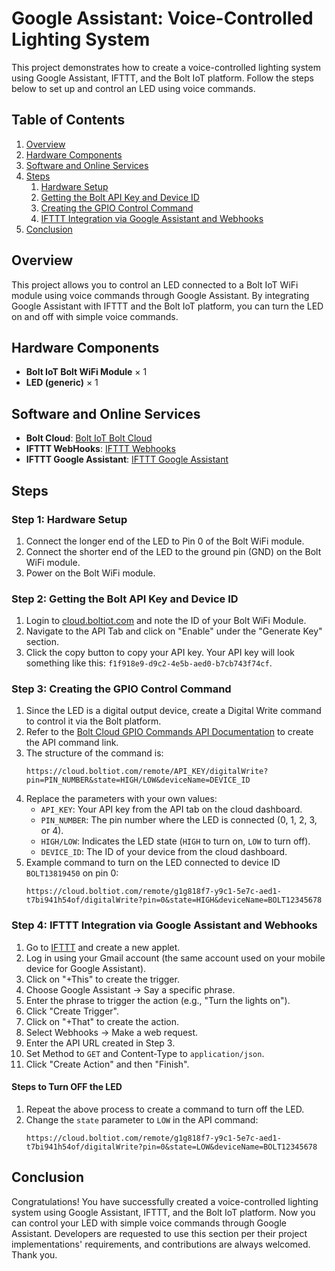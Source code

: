 # Google Assistant: Voice-Controlled Lighting System

This project demonstrates how to create a voice-controlled lighting system using Google Assistant, IFTTT, and the Bolt IoT platform. Follow the steps below to set up and control an LED using voice commands.

## Table of Contents
1. [Overview](#overview)
2. [Hardware Components](#hardware-components)
3. [Software and Online Services](#software-and-online-services)
4. [Steps](#steps)
   1. [Hardware Setup](#step-1-hardware-setup)
   2. [Getting the Bolt API Key and Device ID](#step-2-getting-the-bolt-api-key-and-device-id)
   3. [Creating the GPIO Control Command](#step-3-creating-the-gpio-control-command)
   4. [IFTTT Integration via Google Assistant and Webhooks](#step-4-ifttt-integration-via-google-assistant-and-webhooks)
5. [Conclusion](#conclusion)

## Overview

This project allows you to control an LED connected to a Bolt IoT WiFi module using voice commands through Google Assistant. By integrating Google Assistant with IFTTT and the Bolt IoT platform, you can turn the LED on and off with simple voice commands.

## Hardware Components

- **Bolt IoT Bolt WiFi Module** × 1
- **LED (generic)** × 1

## Software and Online Services

- **Bolt Cloud**: [Bolt IoT Bolt Cloud](https://cloud.boltiot.com)
- **IFTTT WebHooks**: [IFTTT Webhooks](https://ifttt.com/maker_webhooks)
- **IFTTT Google Assistant**: [IFTTT Google Assistant](https://ifttt.com/google_assistant)

## Steps

### Step 1: Hardware Setup

1. Connect the longer end of the LED to Pin 0 of the Bolt WiFi module.
2. Connect the shorter end of the LED to the ground pin (GND) on the Bolt WiFi module.
3. Power on the Bolt WiFi module.

### Step 2: Getting the Bolt API Key and Device ID

1. Login to [cloud.boltiot.com](https://cloud.boltiot.com) and note the ID of your Bolt WiFi Module.
2. Navigate to the API Tab and click on "Enable" under the "Generate Key" section.
3. Click the copy button to copy your API key. Your API key will look something like this: `f1f918e9-d9c2-4e5b-aed0-b7cb743f74cf`.

### Step 3: Creating the GPIO Control Command

1. Since the LED is a digital output device, create a Digital Write command to control it via the Bolt platform.
2. Refer to the [Bolt Cloud GPIO Commands API Documentation](https://docs.boltiot.com/docs/gpio-commands-api#write-digital-output) to create the API command link.
3. The structure of the command is:
   ```
   https://cloud.boltiot.com/remote/API_KEY/digitalWrite?pin=PIN_NUMBER&state=HIGH/LOW&deviceName=DEVICE_ID
   ```
4. Replace the parameters with your own values:
   - `API_KEY`: Your API key from the API tab on the cloud dashboard.
   - `PIN_NUMBER`: The pin number where the LED is connected (0, 1, 2, 3, or 4).
   - `HIGH/LOW`: Indicates the LED state (`HIGH` to turn on, `LOW` to turn off).
   - `DEVICE_ID`: The ID of your device from the cloud dashboard.
5. Example command to turn on the LED connected to device ID `BOLT13819450` on pin 0:
   ```
   https://cloud.boltiot.com/remote/g1g818f7-y9c1-5e7c-aed1-t7bi941h54of/digitalWrite?pin=0&state=HIGH&deviceName=BOLT12345678
   ```

### Step 4: IFTTT Integration via Google Assistant and Webhooks

1. Go to [IFTTT](https://ifttt.com) and create a new applet.
2. Log in using your Gmail account (the same account used on your mobile device for Google Assistant).
3. Click on "+This" to create the trigger.
4. Choose Google Assistant -> Say a specific phrase.
5. Enter the phrase to trigger the action (e.g., "Turn the lights on").
6. Click "Create Trigger".
7. Click on "+That" to create the action.
8. Select Webhooks -> Make a web request.
9. Enter the API URL created in Step 3.
10. Set Method to `GET` and Content-Type to `application/json`.
11. Click "Create Action" and then "Finish".

#### Steps to Turn OFF the LED

1. Repeat the above process to create a command to turn off the LED.
2. Change the `state` parameter to `LOW` in the API command:
   ```
   https://cloud.boltiot.com/remote/g1g818f7-y9c1-5e7c-aed1-t7bi941h54of/digitalWrite?pin=0&state=LOW&deviceName=BOLT12345678
   ```

## Conclusion

Congratulations! You have successfully created a voice-controlled lighting system using Google Assistant, IFTTT, and the Bolt IoT platform. Now you can control your LED with simple voice commands through Google Assistant.
Developers are requested to use this section per their project implementations' requirements, and contributions are always welcomed.
Thank you.
